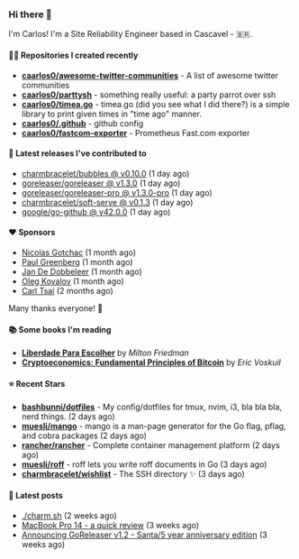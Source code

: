 ### Hi there 👋

I'm Carlos! I'm a Site Reliability Engineer based in Cascavel - 🇧🇷.

#### 👨‍💻 Repositories I created recently
- **[caarlos0/awesome-twitter-communities](https://github.com/caarlos0/awesome-twitter-communities)** - A list of awesome twitter communities
- **[caarlos0/parttysh](https://github.com/caarlos0/parttysh)** - something really useful: a party parrot over ssh
- **[caarlos0/timea.go](https://github.com/caarlos0/timea.go)** - timea.go (did you see what I did there?) is a simple library to print given times in &#34;time ago&#34; manner.
- **[caarlos0/.github](https://github.com/caarlos0/.github)** - github config
- **[caarlos0/fastcom-exporter](https://github.com/caarlos0/fastcom-exporter)** - Prometheus Fast.com exporter

#### 🚀 Latest releases I've contributed to


- [charmbracelet/bubbles @ v0.10.0](https://github.com/charmbracelet/bubbles/releases/tag/v0.10.0) (1 day ago)
- [goreleaser/goreleaser @ v1.3.0](https://github.com/goreleaser/goreleaser/releases/tag/v1.3.0) (1 day ago)
- [goreleaser/goreleaser-pro @ v1.3.0-pro](https://github.com/goreleaser/goreleaser-pro/releases/tag/v1.3.0-pro) (1 day ago)
- [charmbracelet/soft-serve @ v0.1.3](https://github.com/charmbracelet/soft-serve/releases/tag/v0.1.3) (1 day ago)
- [google/go-github @ v42.0.0](https://github.com/google/go-github/releases/tag/v42.0.0) (1 day ago)

#### ❤️ Sponsors
- [Nicolas Gotchac](https://github.com/ngotchac) (1 month ago)
- [Paul Greenberg](https://github.com/greenpau) (1 month ago)
- [Jan De Dobbeleer](https://github.com/JanDeDobbeleer) (1 month ago)
- [Oleg Kovalov](https://github.com/cristaloleg) (1 month ago)
- [Carl Tsai](https://github.com/moonape1226) (2 months ago)

Many thanks everyone! 🙏

#### 📚 Some books I'm reading
- **[Liberdade Para Escolher](https://www.goodreads.com/book/show/17238591-liberdade-para-escolher)** by _Milton Friedman_
- **[Cryptoeconomics: Fundamental Principles of Bitcoin](https://www.goodreads.com/book/show/56919322-cryptoeconomics)** by _Eric Voskuil_

#### ⭐ Recent Stars


- **[bashbunni/dotfiles](https://github.com/bashbunni/dotfiles)** - My config/dotfiles for tmux, nvim, i3, bla bla bla, nerd things.  (2 days ago)
- **[muesli/mango](https://github.com/muesli/mango)** - mango is a man-page generator for the Go flag, pflag, and cobra packages (2 days ago)
- **[rancher/rancher](https://github.com/rancher/rancher)** - Complete container management platform (2 days ago)
- **[muesli/roff](https://github.com/muesli/roff)** - roff lets you write roff documents in Go (3 days ago)
- **[charmbracelet/wishlist](https://github.com/charmbracelet/wishlist)** - The SSH directory ✨ (3 days ago)

#### 📄 Latest posts
- [./charm.sh](https://carlosbecker.com/posts/charm/) (2 weeks ago)
- [MacBook Pro 14 - a quick review](https://carlosbecker.com/posts/macbook-pro-14/) (3 weeks ago)
- [Announcing GoReleaser v1.2 - Santa/5 year anniversary edition](https://carlosbecker.com/posts/goreleaser-v1.2/) (3 weeks ago)

